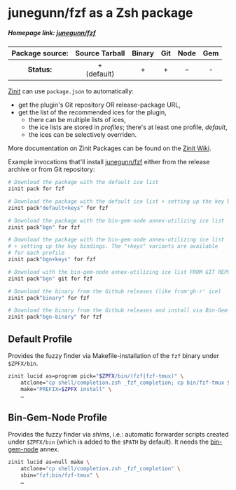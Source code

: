 # junegunn/fzf as a Zsh package

##### Homepage link: [junegunn/fzf](https://github.com/junegunn/fzf)

| **Package source:** | Source Tarball | Binary | Git | Node | Gem |
|:-------------------:|:--------------:|:------:|:---:|:----:|:---:|
| **Status:**         |    + <br> (default) | + | +   |   –  |  -  |

[Zinit](https://github.com/zdharma/Zinit) can use `package.json` to automatically:

- get the plugin's Git repository OR release-package URL,
- get the list of the recommended ices for the plugin,
    - there can be multiple lists of ices,
    - the ice lists are stored in *profiles*; there's at least one profile, *default*,
    - the ices can be selectively overriden.

More documentation on Zinit Packages can be 
found on the [Zinit Wiki](https://zdharma.github.io/zinit/wiki/Zinit-Packages/).

Example invocations that'll install
[junegunn/fzf](https://github.com/junegunn/fzf) either from the release archive
or from Git repository:

```zsh
# Download the package with the default ice list
zinit pack for fzf

# Download the package with the default ice list + setting up the key bindings
zinit pack"default+keys" for fzf

# Download the package with the bin-gem-node annex-utilizing ice list
zinit pack"bgn" for fzf

# Download the package with the bin-gem-node annex-utilizing ice list
# + setting up the key bindings. The "+keys" variants are available
# for each profile
zinit pack"bgn+keys" for fzf

# Download with the bin-gem-node annex-utilizing ice list FROM GIT REPOSITORY
zinit pack"bgn" git for fzf

# Download the binary from the Github releases (like from'gh-r' ice)
zinit pack"binary" for fzf

# Download the binary from the Github releases and install via Bin-Gem-Node shims
zinit pack"bgn-binary" for fzf
```

## Default Profile

Provides the fuzzy finder via Makefile-installation of the `fzf` binary under
`$ZPFX/bin`.

```zsh
zinit lucid as=program pick="$ZPFX/bin/(fzf|fzf-tmux)" \
    atclone="cp shell/completion.zsh _fzf_completion; cp bin/fzf-tmux $ZPFX/bin" \
    make="PREFIX=$ZPFX install" \
    …
```

## Bin-Gem-Node Profile

Provides the fuzzy finder via *shims*, i.e.: automatic forwarder scripts created
under `$ZPFX/bin` (which is added to the `$PATH` by default). It needs the
[bin-gem-node](https://github.com/zinit-zsh/z-a-bin-gem-node) annex.

```zsh
zinit lucid as=null make \
    atclone="cp shell/completion.zsh _fzf_completion" \
    sbin="fzf;bin/fzf-tmux" \
    …
```

<!-- vim:set ft=markdown tw=80 fo+=an1 autoindent: -->
